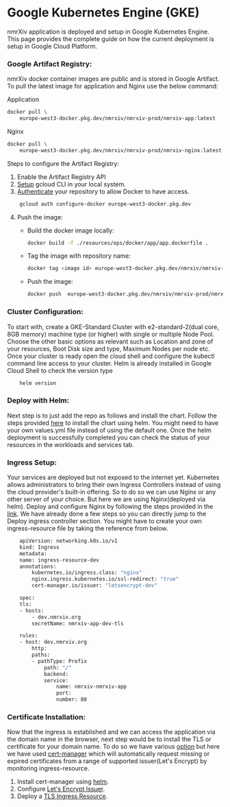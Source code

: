 # Google Kubernetes Engine (GKE)

nmrXiv application is deployed and setup in Google Kubernetes Engine. This page provides the complete guide on how the current deployment is setup in Google Cloud Platform.

### Google Artifact Registry:

nmrXiv docker container images are public and is stored in Google Artifact.
To pull the latest image for application and Nginx use the below command:

Application

```bash
docker pull \
    europe-west3-docker.pkg.dev/nmrxiv/nmrxiv-prod/nmrxiv-app:latest
```

Nginx

```bash
docker pull \
    europe-west3-docker.pkg.dev/nmrxiv/nmrxiv-prod/nmrxiv-nginx:latest
```

Steps to configure the Artifact Registry:

1. Enable the Artifact Registry API
1. [Setup](https://cloud.google.com/sdk/install) gcloud CLI in your local system.
1. [Authenticate](https://cloud.google.com/artifact-registry/docker/pushing-and-pulling#auth) your repository to allow Docker to have access.

```bash
    gcloud auth configure-docker europe-west3-docker.pkg.dev
```

4. Push the image:

   - Build the docker image locally:
     ```bash
     docker build -f ./resources/ops/docker/app/app.dockerfile .
     ```
   - Tag the image with repository name:
     ```bash
     docker tag <image id> europe-west3-docker.pkg.dev/nmrxiv/nmrxiv-prod/nmrxiv-app
     ```
   - Push the image:
     ```bash
     docker push  europe-west3-docker.pkg.dev/nmrxiv/nmrxiv-prod/nmrxiv-app
     ```

### Cluster Configuration:

To start with, create a GKE-Standard Cluster with e2-standard-2(dual core, 8GB memory) machine type (or higher) with single or multiple Node Pool. Choose the other basic options as relevant such as Location and zone of your resources, Boot Disk size and type, Maximum Nodes per node etc.
Once your cluster is ready open the cloud shell and configure the kubectl command line access to your cluster.
Helm is already installed in Google Cloud Shell to check the version type

```bash
    helm version
```

### Deploy with Helm:

Next step is to just add the repo as follows and install the chart.
Follow the steps provided [here](https://docs.nmrxiv.org/developer-guides/deployment/helm) to install the chart using helm.
You might need to have your own values.yml file instead of using the default one.
Once the helm deployment is successfully completed you can check the status of your resources in the workloads and services tab.

### Ingress Setup:

Your services are deployed but not exposed to the internet yet. Kubernetes allows administrators to bring their own Ingress Controllers instead of using the cloud provider's built-in offering. So to do so we can use Nginx or any other server of your choice. But here we are using Nginx(deployed via helm). Deploy and configure Nginx by following the steps provided in the [link](https://cloud.google.com/community/tutorials/nginx-ingress-gke). We have already done a few steps so you can directly jump to the Deploy ingress controller section.
You might have to create your own ingress-resource file by taking the reference from below.

```bash
    apiVersion: networking.k8s.io/v1
    kind: Ingress
    metadata:
    name: ingress-resource-dev
    annotations:
        kubernetes.io/ingress.class: "nginx"
        nginx.ingress.kubernetes.io/ssl-redirect: "true"
        cert-manager.io/issuer: "letsencrypt-dev"

    spec:
    tls:
    - hosts:
        - dev.nmrxiv.org
        secretName: nmrxiv-app-dev-tls

    rules:
    - host: dev.nmrxiv.org
        http:
        paths:
        - pathType: Prefix
            path: "/"
            backend:
            service:
                name: nmrxiv-nmrxiv-app
                port:
                number: 80

```

### Certificate Installation:

Now that the ingress is established and we can access the application via the domain name in the browser, next step would be to install the TLS or certificate for your domain name. To do so we have various [option](https://kubernetes.github.io/ingress-nginx/user-guide/tls/) but here we have used [cert-manager](https://cert-manager.io/) which will automatically request missing or expired certificates from a range of supported issuer(Let's Encrypt) by monitoring ingress-resource.

1. Install cert-manager using [helm](https://cert-manager.io/installation/helm/).
1. Configure [Let's Encrypt Issuer](https://cert-manager.io/tutorials/acme/nginx-ingress/#step-6---configure-a-lets-encrypt-issuer).
1. Deploy a [TLS Ingress Resource](https://cert-manager.io/tutorials/acme/nginx-ingress/#step-7---deploy-a-tls-ingress-resource).
